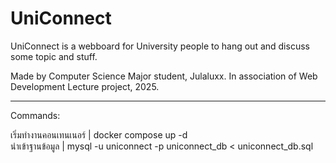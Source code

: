 # UniConnect
UniConnect is a webboard for University people to hang out and discuss some topic and stuff. 


Made by Computer Science Major student, Julaluxx. 
In association of Web Development Lecture project, 2025.

---
Commands:  

เริ่มทำงานคอนเทนเนอร์ | docker compose up -d   
นำเข้าฐานข้อมูล | mysql -u uniconnect -p uniconnect_db < uniconnect_db.sql  